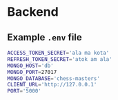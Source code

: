 # Backend

## Example `.env` file

```bash
ACCESS_TOKEN_SECRET='ala ma kota'
REFRESH_TOKEN_SECRET='atok am ala'
MONGO_HOST='db' 
MONGO_PORT=27017 
MONGO_DATABASE='chess-masters'
CLIENT_URL='http://127.0.0.1'
PORT='5000'
```